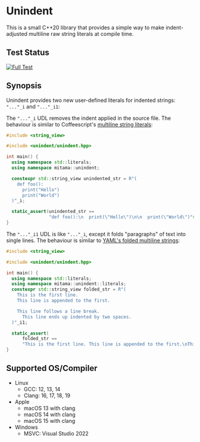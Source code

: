 # Unindent

This is a small C++20 library that provides a simple way to make indent-adjusted multiline raw string literals at compile time.

## Test Status

[![Full Test](https://github.com/LoliGothick/unindent/actions/workflows/test.yaml/badge.svg)](https://github.com/LoliGothick/unindent/actions/workflows/test.yaml)

## Synopsis

Unindent provides two new user-defined literals for indented strings: `"..."_i` and `"..."_i1`:

The `"..."_i` UDL removes the indent applied in the source file. The behaviour is similar to Coffeescript's [multiline string literals](https://coffeescript.org/#strings):

```cpp
#include <string_view>

#include <unindent/unindent.hpp>

int main() {
  using namespace std::literals;
  using namespace mitama::unindent;

  constexpr std::string_view unindented_str = R"(
    def foo():
      print("Hello")
      print("World")
  )"_i;

  static_assert(unindented_str ==
                "def foo():\n  print(\"Hello\")\n\n  print(\"World\")"sv);
}
```

The `"..."_i1` UDL is like `"..."_i`, except it folds "paragraphs" of text into single lines. The behaviour is similar to [YAML's folded multiline strings](https://yaml.org/spec/1.2-old/spec.html#id2796251):

```cpp
#include <string_view>

#include <unindent/unindent.hpp>

int main() {
  using namespace std::literals;
  using namespace mitama::unindent::literals;
  constexpr std::string_view folded_str = R"(
    This is the first line.
    This line is appended to the first.

    This line follows a line break.
      This line ends up indented by two spaces.
  )"_i1;

  static_assert(
      folded_str ==
      "This is the first line. This line is appended to the first.\nThis line follows a line break.   This line ends up indented by two spaces."sv);
}
```

## Supported OS/Compiler

- Linux
  - GCC: 12, 13, 14
  - Clang: 16, 17, 18, 19
- Apple
  - macOS 13 with clang
  - macOS 14 with clang
  - macOS 15 with clang
- Windows
  - MSVC: Visual Studio 2022

